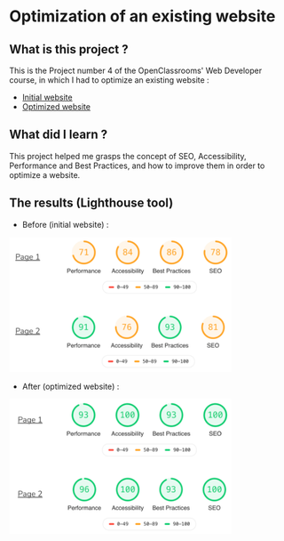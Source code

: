 # Optimization of an existing website

## What is this project ?

This is the Project number 4 of the OpenClassrooms' Web Developer course, in which I had to optimize an existing website :
- [Initial website](https://marieparet.github.io/chouette-initial/)
- [Optimized website](https://marieparet.github.io/la-chouette-agence/)

## What did I learn ?

This project helped me grasps the concept of SEO, Accessibility, Performance and Best Practices, and how to improve them in order to optimize a website.

## The results (Lighthouse tool)

- Before (initial website) :  

<img src="img/before_results.png" alt="Résultats lighthouse du site initial" width="400" />

- After (optimized website) :  

<img src="img/after_results.png" alt="Résultats lighthouse du site optimisé" width="400" />